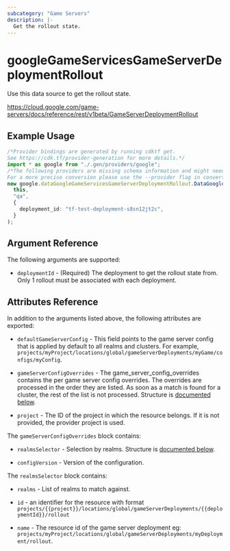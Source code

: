 ```yaml
---
subcategory: "Game Servers"
description: |-
  Get the rollout state.
---
```


# googleGameServicesGameServerDeploymentRollout

Use this data source to get the rollout state.

https://cloud.google.com/game-servers/docs/reference/rest/v1beta/GameServerDeploymentRollout

## Example Usage

```typescript
/*Provider bindings are generated by running cdktf get.
See https://cdk.tf/provider-generation for more details.*/
import * as google from "./.gen/providers/google";
/*The following providers are missing schema information and might need manual adjustments to synthesize correctly: google.
For a more precise conversion please use the --provider flag in convert.*/
new google.dataGoogleGameServicesGameServerDeploymentRollout.DataGoogleGameServicesGameServerDeploymentRollout(
  this,
  "qa",
  {
    deployment_id: "tf-test-deployment-s8sn12jt2c",
  }
);

```

## Argument Reference

The following arguments are supported:

* `deploymentId` - (Required)
  The deployment to get the rollout state from. Only 1 rollout must be associated with each deployment.

## Attributes Reference

In addition to the arguments listed above, the following attributes are exported:

*   `defaultGameServerConfig` -
    This field points to the game server config that is
    applied by default to all realms and clusters. For example,
    `projects/myProject/locations/global/gameServerDeployments/myGame/configs/myConfig`.

*   `gameServerConfigOverrides` -
    The game\_server\_config\_overrides contains the per game server config
    overrides. The overrides are processed in the order they are listed. As
    soon as a match is found for a cluster, the rest of the list is not
    processed.  Structure is [documented below](#nested_game_server_config_overrides).

*   `project` - The ID of the project in which the resource belongs.
    If it is not provided, the provider project is used.

<a name="nested_game_server_config_overrides"></a>The `gameServerConfigOverrides` block contains:

*   `realmsSelector` -
    Selection by realms.  Structure is [documented below](#nested_realms_selector).

*   `configVersion` -
    Version of the configuration.

<a name="nested_realms_selector"></a>The `realmsSelector` block contains:

*   `realms` -
    List of realms to match against.

*   `id` - an identifier for the resource with format `projects/{{project}}/locations/global/gameServerDeployments/{{deploymentId}}/rollout`

*   `name` -
    The resource id of the game server deployment
    eg: `projects/myProject/locations/global/gameServerDeployments/myDeployment/rollout`.
